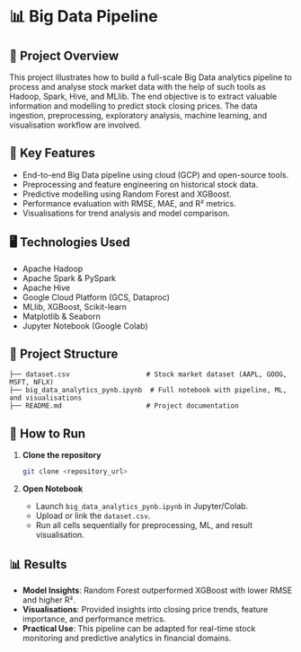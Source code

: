 
# 📊 Big Data Pipeline

## 📄 Project Overview
This project illustrates how to build a full-scale Big Data analytics pipeline to process and analyse stock market data with the help of such tools as Hadoop, Spark, Hive, and MLlib. The end objective is to extract valuable information and modelling to predict stock closing prices. The data ingestion, preprocessing, exploratory analysis, machine learning, and visualisation workflow are involved.

## 🔧 Key Features
- End-to-end Big Data pipeline using cloud (GCP) and open-source tools.
- Preprocessing and feature engineering on historical stock data.
- Predictive modelling using Random Forest and XGBoost.
- Performance evaluation with RMSE, MAE, and R² metrics.
- Visualisations for trend analysis and model comparison.

## 🖥️ Technologies Used
- Apache Hadoop
- Apache Spark & PySpark
- Apache Hive
- Google Cloud Platform (GCS, Dataproc)
- MLlib, XGBoost, Scikit-learn
- Matplotlib & Seaborn
- Jupyter Notebook (Google Colab)

## 📁 Project Structure
```
├── dataset.csv                   # Stock market dataset (AAPL, GOOG, MSFT, NFLX)
├── big_data_analytics_pynb.ipynb  # Full notebook with pipeline, ML, and visualisations
├── README.md                     # Project documentation
```

## 🚀 How to Run

1. **Clone the repository**
   ```bash
   git clone <repository_url>
   ```

2. **Open Notebook**
   - Launch `big_data_analytics_pynb.ipynb` in Jupyter/Colab.
   - Upload or link the `dataset.csv`.
   - Run all cells sequentially for preprocessing, ML, and result visualisation.

## 📊 Results
- **Model Insights**: Random Forest outperformed XGBoost with lower RMSE and higher R².
- **Visualisations**: Provided insights into closing price trends, feature importance, and performance metrics.
- **Practical Use**: This pipeline can be adapted for real-time stock monitoring and predictive analytics in financial domains.



